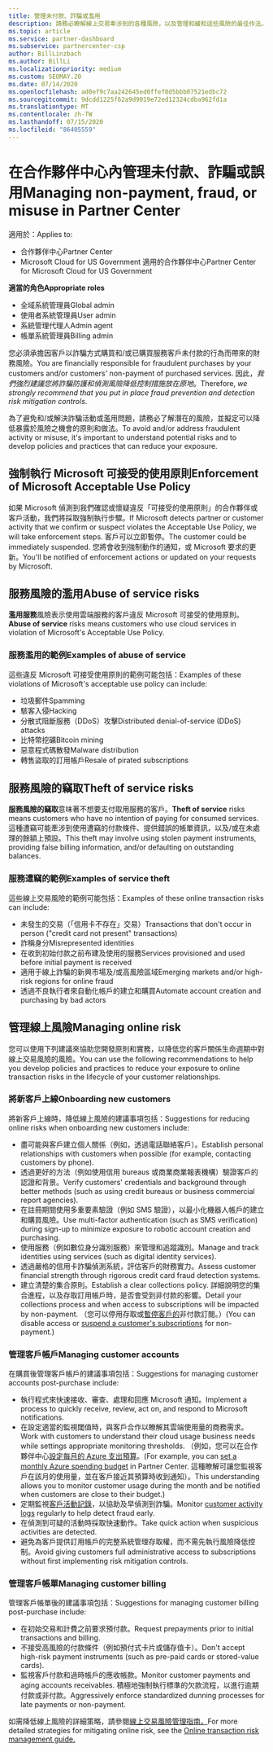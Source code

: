 ```yaml
---
title: 管理未付款、詐騙或濫用
description: 請務必瞭解線上交易牽涉到的各種風險，以及管理和緩和這些風險的最佳作法。
ms.topic: article
ms.service: partner-dashboard
ms.subservice: partnercenter-csp
author: BillLinzbach
ms.author: BillLi
ms.localizationpriority: medium
ms.custom: SEOMAY.20
ms.date: 07/14/2020
ms.openlocfilehash: ad0ef9c7aa242645ed0ffef0d5bbb07521edbc72
ms.sourcegitcommit: 9dcdd1225f62a9d9019e72ed12324cdba962fd1a
ms.translationtype: MT
ms.contentlocale: zh-TW
ms.lasthandoff: 07/15/2020
ms.locfileid: "86405559"
---
```

# <a name="managing-non-payment-fraud-or-misuse-in-partner-center"></a><span data-ttu-id="9acb5-103">在合作夥伴中心內管理未付款、詐騙或誤用</span><span class="sxs-lookup"><span data-stu-id="9acb5-103">Managing non-payment, fraud, or misuse in Partner Center</span></span>

<span data-ttu-id="9acb5-104">適用於：</span><span class="sxs-lookup"><span data-stu-id="9acb5-104">Applies to:</span></span>

- <span data-ttu-id="9acb5-105">合作夥伴中心</span><span class="sxs-lookup"><span data-stu-id="9acb5-105">Partner Center</span></span>
- <span data-ttu-id="9acb5-106">Microsoft Cloud for US Government 適用的合作夥伴中心</span><span class="sxs-lookup"><span data-stu-id="9acb5-106">Partner Center for Microsoft Cloud for US Government</span></span>

<span data-ttu-id="9acb5-107">**適當的角色**</span><span class="sxs-lookup"><span data-stu-id="9acb5-107">**Appropriate roles**</span></span>
- <span data-ttu-id="9acb5-108">全域系統管理員</span><span class="sxs-lookup"><span data-stu-id="9acb5-108">Global admin</span></span>
- <span data-ttu-id="9acb5-109">使用者系統管理員</span><span class="sxs-lookup"><span data-stu-id="9acb5-109">User admin</span></span>
- <span data-ttu-id="9acb5-110">系統管理代理人</span><span class="sxs-lookup"><span data-stu-id="9acb5-110">Admin agent</span></span>
- <span data-ttu-id="9acb5-111">帳單系統管理員</span><span class="sxs-lookup"><span data-stu-id="9acb5-111">Billing admin</span></span>

<span data-ttu-id="9acb5-112">您必須承擔因客戶以詐騙方式購買和/或已購買服務客戶未付款的行為而帶來的財務風險。</span><span class="sxs-lookup"><span data-stu-id="9acb5-112">You are financially responsible for fraudulent purchases by your customers and/or customers' non-payment of purchased services.</span></span> <span data-ttu-id="9acb5-113">因此，*我們強烈建議您將詐騙防護和偵測風險降低控制措施放在原地*。</span><span class="sxs-lookup"><span data-stu-id="9acb5-113">Therefore, *we strongly recommend that you put in place fraud prevention and detection risk mitigation controls*.</span></span>

<span data-ttu-id="9acb5-114">為了避免和/或解決詐騙活動或濫用問題，請務必了解潛在的風險，並擬定可以降低暴露於風險之機會的原則和做法。</span><span class="sxs-lookup"><span data-stu-id="9acb5-114">To avoid and/or address fraudulent activity or misuse, it's important to understand potential risks and to develop policies and practices that can reduce your exposure.</span></span>

## <a name="enforcement-of-microsoft-acceptable-use-policy"></a><span data-ttu-id="9acb5-115">強制執行 Microsoft 可接受的使用原則</span><span class="sxs-lookup"><span data-stu-id="9acb5-115">Enforcement of Microsoft Acceptable Use Policy</span></span>

<span data-ttu-id="9acb5-116">如果 Microsoft 偵測到我們確認或懷疑違反「可接受的使用原則」的合作夥伴或客戶活動，我們將採取強制執行步驟。</span><span class="sxs-lookup"><span data-stu-id="9acb5-116">If Microsoft detects partner or customer activity that we confirm or suspect violates the Acceptable Use Policy, we will take enforcement steps.</span></span> <span data-ttu-id="9acb5-117">客戶可以立即暫停。</span><span class="sxs-lookup"><span data-stu-id="9acb5-117">The customer could be immediately suspended.</span></span> <span data-ttu-id="9acb5-118">您將會收到強制動作的通知，或 Microsoft 要求的更新。</span><span class="sxs-lookup"><span data-stu-id="9acb5-118">You'll be notified of enforcement actions or updated on your requests by Microsoft.</span></span>

## <a name="abuse-of-service-risks"></a><span data-ttu-id="9acb5-119">服務風險的濫用</span><span class="sxs-lookup"><span data-stu-id="9acb5-119">Abuse of service risks</span></span>

<span data-ttu-id="9acb5-120">**濫用服務**風險表示使用雲端服務的客戶違反 Microsoft 可接受的使用原則。</span><span class="sxs-lookup"><span data-stu-id="9acb5-120">**Abuse of service** risks means customers who use cloud services in violation of Microsoft's Acceptable Use Policy.</span></span>

### <a name="examples-of-abuse-of-service"></a><span data-ttu-id="9acb5-121">服務濫用的範例</span><span class="sxs-lookup"><span data-stu-id="9acb5-121">Examples of abuse of service</span></span>

<span data-ttu-id="9acb5-122">這些違反 Microsoft 可接受使用原則的範例可能包括：</span><span class="sxs-lookup"><span data-stu-id="9acb5-122">Examples of these violations of Microsoft's acceptable use policy can include:</span></span>

- <span data-ttu-id="9acb5-123">垃圾郵件</span><span class="sxs-lookup"><span data-stu-id="9acb5-123">Spamming</span></span>
- <span data-ttu-id="9acb5-124">駭客入侵</span><span class="sxs-lookup"><span data-stu-id="9acb5-124">Hacking</span></span>
- <span data-ttu-id="9acb5-125">分散式阻斷服務（DDoS）攻擊</span><span class="sxs-lookup"><span data-stu-id="9acb5-125">Distributed denial-of-service (DDoS) attacks</span></span>
- <span data-ttu-id="9acb5-126">比特幣挖礦</span><span class="sxs-lookup"><span data-stu-id="9acb5-126">Bitcoin mining</span></span>
- <span data-ttu-id="9acb5-127">惡意程式碼散發</span><span class="sxs-lookup"><span data-stu-id="9acb5-127">Malware distribution</span></span>
- <span data-ttu-id="9acb5-128">轉售盜取的訂用帳戶</span><span class="sxs-lookup"><span data-stu-id="9acb5-128">Resale of pirated subscriptions</span></span>

## <a name="theft-of-service-risks"></a><span data-ttu-id="9acb5-129">服務風險的竊取</span><span class="sxs-lookup"><span data-stu-id="9acb5-129">Theft of service risks</span></span>

<span data-ttu-id="9acb5-130">**服務風險的竊取**意味著不想要支付取用服務的客戶。</span><span class="sxs-lookup"><span data-stu-id="9acb5-130">**Theft of service** risks means customers who have no intention of paying for consumed services.</span></span> <span data-ttu-id="9acb5-131">這種遭竊可能牽涉到使用遭竊的付款條件、提供錯誤的帳單資訊，以及/或在未處理的餘額上預設。</span><span class="sxs-lookup"><span data-stu-id="9acb5-131">This theft may involve using stolen payment instruments, providing false billing information, and/or defaulting on outstanding balances.</span></span>

### <a name="examples-of-service-theft"></a><span data-ttu-id="9acb5-132">服務遭竊的範例</span><span class="sxs-lookup"><span data-stu-id="9acb5-132">Examples of service theft</span></span>

<span data-ttu-id="9acb5-133">這些線上交易風險的範例可能包括：</span><span class="sxs-lookup"><span data-stu-id="9acb5-133">Examples of these online transaction risks can include:</span></span>

- <span data-ttu-id="9acb5-134">未發生的交易（「信用卡不存在」交易）</span><span class="sxs-lookup"><span data-stu-id="9acb5-134">Transactions that don't occur in person ("credit card not present" transactions)</span></span>
- <span data-ttu-id="9acb5-135">詐稱身分</span><span class="sxs-lookup"><span data-stu-id="9acb5-135">Misrepresented identities</span></span>
- <span data-ttu-id="9acb5-136">在收到初始付款之前布建及使用的服務</span><span class="sxs-lookup"><span data-stu-id="9acb5-136">Services provisioned and used before initial payment is received</span></span>
- <span data-ttu-id="9acb5-137">適用于線上詐騙的新興市場及/或高風險區域</span><span class="sxs-lookup"><span data-stu-id="9acb5-137">Emerging markets and/or high-risk regions for online fraud</span></span>
- <span data-ttu-id="9acb5-138">透過不良執行者來自動化帳戶的建立和購買</span><span class="sxs-lookup"><span data-stu-id="9acb5-138">Automate account creation and purchasing by bad actors</span></span>

## <a name="managing-online-risk"></a><span data-ttu-id="9acb5-139">管理線上風險</span><span class="sxs-lookup"><span data-stu-id="9acb5-139">Managing online risk</span></span>

<span data-ttu-id="9acb5-140">您可以使用下列建議來協助您開發原則和實務，以降低您的客戶關係生命週期中對線上交易風險的風險。</span><span class="sxs-lookup"><span data-stu-id="9acb5-140">You can use the following recommendations to help you develop policies and practices to reduce your exposure to online transaction risks in the lifecycle of your customer relationships.</span></span>

### <a name="onboarding-new-customers"></a><span data-ttu-id="9acb5-141">將新客戶上線</span><span class="sxs-lookup"><span data-stu-id="9acb5-141">Onboarding new customers</span></span>

<span data-ttu-id="9acb5-142">將新客戶上線時，降低線上風險的建議事項包括：</span><span class="sxs-lookup"><span data-stu-id="9acb5-142">Suggestions for reducing online risks when onboarding new customers include:</span></span>

- <span data-ttu-id="9acb5-143">盡可能與客戶建立個人關係（例如，透過電話聯絡客戶）。</span><span class="sxs-lookup"><span data-stu-id="9acb5-143">Establish personal relationships with customers when possible (for example, contacting customers by phone).</span></span>
- <span data-ttu-id="9acb5-144">透過更好的方法（例如使用信用 bureaus 或商業商業報表機構）驗證客戶的認證和背景。</span><span class="sxs-lookup"><span data-stu-id="9acb5-144">Verify customers' credentials and background through better methods (such as using credit bureaus or business commercial report agencies).</span></span>
- <span data-ttu-id="9acb5-145">在註冊期間使用多重要素驗證（例如 SMS 驗證），以最小化機器人帳戶的建立和購買風險。</span><span class="sxs-lookup"><span data-stu-id="9acb5-145">Use multi-factor authentication (such as SMS verification) during sign-up to minimize exposure to robotic account creation and purchasing.</span></span>
- <span data-ttu-id="9acb5-146">使用服務（例如數位身分識別服務）來管理和追蹤識別。</span><span class="sxs-lookup"><span data-stu-id="9acb5-146">Manage and track identities using services (such as digital identity services).</span></span>
- <span data-ttu-id="9acb5-147">透過嚴格的信用卡詐騙偵測系統，評估客戶的財務實力。</span><span class="sxs-lookup"><span data-stu-id="9acb5-147">Assess customer financial strength through rigorous credit card fraud detection systems.</span></span>
- <span data-ttu-id="9acb5-148">建立清楚的集合原則。</span><span class="sxs-lookup"><span data-stu-id="9acb5-148">Establish a clear collections policy.</span></span> <span data-ttu-id="9acb5-149">詳細說明您的集合進程，以及存取訂用帳戶時，是否會受到非付款的影響。</span><span class="sxs-lookup"><span data-stu-id="9acb5-149">Detail your collections process and when access to subscriptions will be impacted by non-payment.</span></span> <span data-ttu-id="9acb5-150">（您可以停用存取或[暫停客戶的](suspend-a-subscription.md)非付款訂閱。）</span><span class="sxs-lookup"><span data-stu-id="9acb5-150">(You can disable access or [suspend a customer's subscriptions](suspend-a-subscription.md) for non-payment.)</span></span>

### <a name="managing-customer-accounts"></a><span data-ttu-id="9acb5-151">管理客戶帳戶</span><span class="sxs-lookup"><span data-stu-id="9acb5-151">Managing customer accounts</span></span>

<span data-ttu-id="9acb5-152">在購買後管理客戶帳戶的建議事項包括：</span><span class="sxs-lookup"><span data-stu-id="9acb5-152">Suggestions for managing customer accounts post-purchase include:</span></span>

- <span data-ttu-id="9acb5-153">執行程式來快速接收、審查、處理和回應 Microsoft 通知。</span><span class="sxs-lookup"><span data-stu-id="9acb5-153">Implement a process to quickly receive, review, act on, and respond to Microsoft notifications.</span></span>
- <span data-ttu-id="9acb5-154">在設定適當的監視閾值時，與客戶合作以瞭解其雲端使用量的商務需求。</span><span class="sxs-lookup"><span data-stu-id="9acb5-154">Work with customers to understand their cloud usage business needs while settings appropriate monitoring thresholds.</span></span> <span data-ttu-id="9acb5-155">（例如，您可以在合作夥伴中心[設定每月的 Azure 支出預算](set-an-azure-spending-budget-for-your-customers.md)。</span><span class="sxs-lookup"><span data-stu-id="9acb5-155">(For example, you can [set a monthly Azure spending budget](set-an-azure-spending-budget-for-your-customers.md) in Partner Center.</span></span> <span data-ttu-id="9acb5-156">這種瞭解可讓您監視客戶在該月的使用量，並在客戶接近其預算時收到通知）。</span><span class="sxs-lookup"><span data-stu-id="9acb5-156">This understanding allows you to monitor customer usage during the month and be notified when customers are close to their budget.)</span></span>
- <span data-ttu-id="9acb5-157">定期監視[客戶活動記錄](activity-logs.md)，以協助及早偵測到詐騙。</span><span class="sxs-lookup"><span data-stu-id="9acb5-157">Monitor [customer activity logs](activity-logs.md) regularly to help detect fraud early.</span></span>
- <span data-ttu-id="9acb5-158">在偵測到可疑的活動時採取快速動作。</span><span class="sxs-lookup"><span data-stu-id="9acb5-158">Take quick action when suspicious activities are detected.</span></span>
- <span data-ttu-id="9acb5-159">避免為客戶提供訂用帳戶的完整系統管理存取權，而不需先執行風險降低控制。</span><span class="sxs-lookup"><span data-stu-id="9acb5-159">Avoid giving customers full administrative access to subscriptions without first implementing risk mitigation controls.</span></span>

### <a name="managing-customer-billing"></a><span data-ttu-id="9acb5-160">管理客戶帳單</span><span class="sxs-lookup"><span data-stu-id="9acb5-160">Managing customer billing</span></span>

<span data-ttu-id="9acb5-161">管理客戶帳單後的建議事項包括：</span><span class="sxs-lookup"><span data-stu-id="9acb5-161">Suggestions for managing customer billing post-purchase include:</span></span>

- <span data-ttu-id="9acb5-162">在初始交易和計費之前要求預付款。</span><span class="sxs-lookup"><span data-stu-id="9acb5-162">Request prepayments prior to initial transactions and billing.</span></span>
- <span data-ttu-id="9acb5-163">不接受高風險的付款條件（例如預付式卡片或儲存值卡）。</span><span class="sxs-lookup"><span data-stu-id="9acb5-163">Don't accept high-risk payment instruments (such as pre-paid cards or stored-value cards).</span></span>
- <span data-ttu-id="9acb5-164">監視客戶付款和過時帳戶的應收帳款。</span><span class="sxs-lookup"><span data-stu-id="9acb5-164">Monitor customer payments and aging accounts receivables.</span></span> <span data-ttu-id="9acb5-165">積極地強制執行標準的欠款流程，以進行逾期付款或非付款。</span><span class="sxs-lookup"><span data-stu-id="9acb5-165">Aggressively enforce standardized dunning processes for late payments or non-payment.</span></span>

<span data-ttu-id="9acb5-166">如需降低線上風險的詳細策略，請參閱[線上交易風險管理指南。](https://query.prod.cms.rt.microsoft.com/cms/api/am/binary/RE4Bhtt)</span><span class="sxs-lookup"><span data-stu-id="9acb5-166">For more detailed strategies for mitigating online risk, see the [Online transaction risk management guide.](https://query.prod.cms.rt.microsoft.com/cms/api/am/binary/RE4Bhtt)</span></span>
